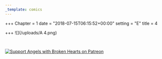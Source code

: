 ```yaml
---
_template: comics
---
```


+++
Chapter = 1
date = "2018-07-15T06:15:52+00:00"
setting = "E"
title = 4

+++
![](/uploads/A 4.png)

<br>

  
[![Support Angels with Broken Hearts on Patreon](/uploads/patreon-banner.jpg "Support Angels with Broken Hearts on Patreon")](https://www.patreon.com/mbsaunders/ "Support Angels with Broken Hearts on Patreon")
